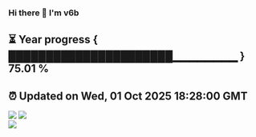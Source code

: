 ### Hi there 👋  I'm v6b  
⏳ Year progress { ██████████████████████▁▁▁▁▁▁▁▁ } 75.01 %
---
⏰ Updated on Wed, 01 Oct 2025 18:28:00 GMT
---
![](https://github-readme-stats.vercel.app/api?username=v6b&bg_color=30,e96443,904e95&title_color=fff&text_color=fff&layout=compact)
![](https://github-readme-stats.vercel.app/api/top-langs/?username=v6b&layout=compact&bg_color=30,e96443,904e95&title_color=fff&text_color=fff)  
![](https://gcore.jsdelivr.net/gh/v6b/v6b@main/assets/github-contribution-grid-snake.svg)

